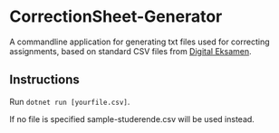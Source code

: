 # CorrectionSheet-Generator

A commandline application for generating txt files used for correcting assignments, based on standard CSV files from [Digital Eksamen](https://digitaleksamen.sdu.dk/).

## Instructions

Run `dotnet run [yourfile.csv]`.

If no file is specified sample-studerende.csv will be used instead.

